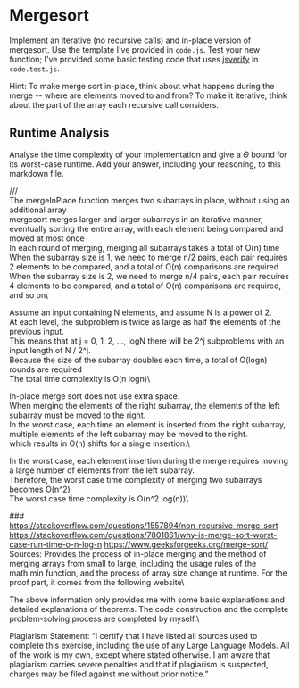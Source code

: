 # Mergesort

Implement an iterative (no recursive calls) and in-place version of mergesort.
Use the template I've provided in `code.js`. Test your new function; I've
provided some basic testing code that uses
[jsverify](https://jsverify.github.io/) in `code.test.js`.

Hint: To make merge sort in-place, think about what happens during the merge --
where are elements moved to and from? To make it iterative, think about the
part of the array each recursive call considers.

## Runtime Analysis

Analyse the time complexity of your implementation and give a $\Theta$ bound for
its worst-case runtime. Add your answer, including your reasoning, to this
markdown file.

///\
The mergeInPlace function merges two subarrays in place, without using an additional array\
mergesort merges larger and larger subarrays in an iterative manner, eventually sorting the entire array, with each element being compared and moved at most once\
In each round of merging, merging all subarrays takes a total of O(n) time\
When the subarray size is 1, we need to merge n/2 pairs, each pair requires 2 elements to be compared, and a total of O(n) comparisons are required\
When the subarray size is 2, we need to merge n/4 pairs, each pair requires 4 elements to be compared, and a total of O(n) comparisons are required, and so on\

Assume an input containing N elements, and assume N is a power of 2.\
At each level, the subproblem is twice as large as half the elements of the previous input.\
This means that at j = 0, 1, 2, ..., logN there will be 2^j subproblems with an input length of N / 2^j.\
Because the size of the subarray doubles each time, a total of O(logn) rounds are required\
The total time complexity is O(n logn)\

In-place merge sort does not use extra space.\
When merging the elements of the right subarray, the elements of the left subarray must be moved to the right.\
In the worst case, each time an element is inserted from the right subarray, multiple elements of the left subarray may be moved to the right.\
which results in O(n) shifts for a single insertion.\

In the worst case, each element insertion during the merge requires moving a large number of elements from the left subarray.\
Therefore, the worst case time complexity of merging two subarrays becomes O(n^2)\
The worst case time complexity is O(n^2 log(n))\

###\
https://stackoverflow.com/questions/1557894/non-recursive-merge-sort
https://stackoverflow.com/questions/7801861/why-is-merge-sort-worst-case-run-time-o-n-log-n
https://www.geeksforgeeks.org/merge-sort/
\
Sources: Provides the process of in-place merging and the method of merging arrays from small to large, including the usage rules of the math.min function, and the process of array size change at runtime. For the proof part, it comes from the following website\

The above information only provides me with some basic explanations and detailed explanations of theorems. The code construction and the complete problem-solving process are completed by myself.\

Plagiarism Statement: “I certify that I have listed all sources used to complete this exercise, including the use of any Large Language Models. All of the work is my own, except where stated otherwise. I am aware that plagiarism carries severe penalties and that if plagiarism is suspected, charges may be filed against me without prior notice.”
